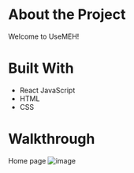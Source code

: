 # About the Project
Welcome to UseMEH! 


# Built With
* React JavaScript
* HTML
* CSS

# Walkthrough

Home page
![image](https://github.com/dariusakin20/Use-MEH/assets/55723409/082b3365-5881-46d8-83aa-beee6d1575d5)
